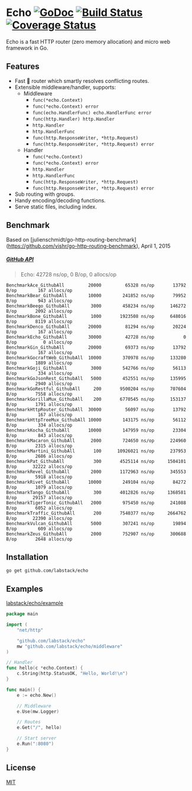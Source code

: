 # Echo [![GoDoc](http://img.shields.io/badge/go-documentation-blue.svg?style=flat-square)](http://godoc.org/github.com/labstack/echo) [![Build Status](http://img.shields.io/travis/labstack/echo.svg?style=flat-square)](https://travis-ci.org/labstack/echo) [![Coverage Status](http://img.shields.io/coveralls/labstack/echo.svg?style=flat-square)](https://coveralls.io/r/labstack/echo)
Echo is a fast HTTP router (zero memory allocation) and micro web framework in Go.

## Features

- Fast :rocket: router which smartly resolves conflicting routes.
- Extensible middleware/handler, supports:
	- Middleware
		- `func(*echo.Context)`
		- `func(*echo.Context) error`
		- `func(echo.HandlerFunc) echo.HandlerFunc error`
		- `func(http.Handler) http.Handler`
		- `http.Handler`
		- `http.HandlerFunc`
		- `func(http.ResponseWriter, *http.Request)`
		- `func(http.ResponseWriter, *http.Request) error`
	- Handler
		- `func(*echo.Context)`
		- `func(*echo.Context) error`
		- `http.Handler`
		- `http.HandlerFunc`
		- `func(http.ResponseWriter, *http.Request)`
		- `func(http.ResponseWriter, *http.Request) error`
- Sub routing with groups.
- Handy encoding/decoding functions.
- Serve static files, including index.

## Benchmark

Based on [julienschmidt/go-http-routing-benchmark] (https://github.com/vishr/go-http-routing-benchmark), April 1, 2015

##### [GitHub API](http://developer.github.com/v3)

> Echo: 42728 ns/op, 0 B/op, 0 allocs/op

```
BenchmarkAce_GithubAll	   	   20000	     65328 ns/op	   13792 B/op	     167 allocs/op
BenchmarkBear_GithubAll	   	   10000	    241852 ns/op	   79952 B/op	     943 allocs/op
BenchmarkBeego_GithubAll	    3000	    458234 ns/op	  146272 B/op	    2092 allocs/op
BenchmarkBone_GithubAll	    	1000	   1923508 ns/op	  648016 B/op	    8119 allocs/op
BenchmarkDenco_GithubAll	   20000	     81294 ns/op	   20224 B/op	     167 allocs/op
BenchmarkEcho_GithubAll	   	   30000	     42728 ns/op	       0 B/op	       0 allocs/op
BenchmarkGin_GithubAll	   	   20000	     69373 ns/op	   13792 B/op	     167 allocs/op
BenchmarkGocraftWeb_GithubAll  10000	    370978 ns/op	  133280 B/op	    1889 allocs/op
BenchmarkGoji_GithubAll	    	3000	    542766 ns/op	   56113 B/op	     334 allocs/op
BenchmarkGoJsonRest_GithubAll	5000	    452551 ns/op	  135995 B/op	    2940 allocs/op
BenchmarkGoRestful_GithubAll	 200	   9500204 ns/op	  707604 B/op	    7558 allocs/op
BenchmarkGorillaMux_GithubAll	 200	   6770545 ns/op	  153137 B/op	    1791 allocs/op
BenchmarkHttpRouter_GithubAll  30000	     56097 ns/op	   13792 B/op	     167 allocs/op
BenchmarkHttpTreeMux_GithubAll 10000	    143175 ns/op	   56112 B/op	     334 allocs/op
BenchmarkKocha_GithubAll	   10000	    147959 ns/op	   23304 B/op	     843 allocs/op
BenchmarkMacaron_GithubAll	    2000	    724650 ns/op	  224960 B/op	    2315 allocs/op
BenchmarkMartini_GithubAll	     100	  10926021 ns/op	  237953 B/op	    2686 allocs/op
BenchmarkPat_GithubAll	     	 300	   4525114 ns/op	 1504101 B/op	   32222 allocs/op
BenchmarkRevel_GithubAll	    2000	   1172963 ns/op	  345553 B/op	    5918 allocs/op
BenchmarkRivet_GithubAll	   10000	    249104 ns/op	   84272 B/op	    1079 allocs/op
BenchmarkTango_GithubAll	     300	   4012826 ns/op	 1368581 B/op	   29157 allocs/op
BenchmarkTigerTonic_GithubAll	2000	    975450 ns/op	  241088 B/op	    6052 allocs/op
BenchmarkTraffic_GithubAll	     200	   7540377 ns/op	 2664762 B/op	   22390 allocs/op
BenchmarkVulcan_GithubAll	    5000	    307241 ns/op	   19894 B/op	     609 allocs/op
BenchmarkZeus_GithubAll	        2000	    752907 ns/op	  300688 B/op	    2648 allocs/op
```

## Installation

```go get github.com/labstack/echo```

## Examples

[labstack/echo/example](https://github.com/labstack/echo/tree/master/examples)

```go
package main

import (
	"net/http"

	"github.com/labstack/echo"
	mw "github.com/labstack/echo/middleware"
)

// Handler
func hello(c *echo.Context) {
	c.String(http.StatusOK, "Hello, World!\n")
}

func main() {
	e := echo.New()

	// Middleware
	e.Use(mw.Logger)

	// Routes
	e.Get("/", hello)

	// Start server
	e.Run(":8080")
}
```
## License

[MIT](https://github.com/labstack/echo/blob/master/LICENSE)
